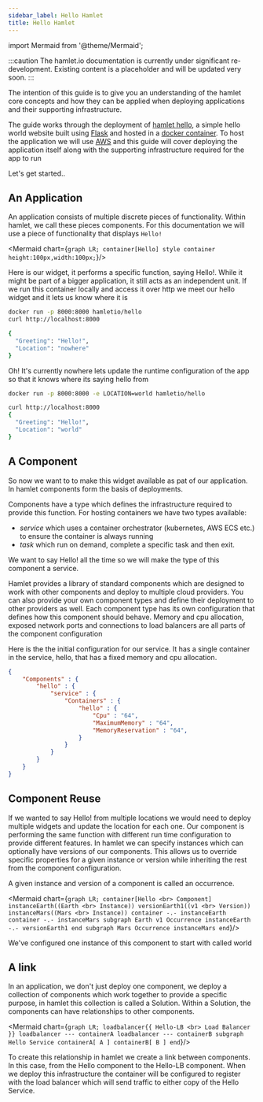 ```yaml
---
sidebar_label: Hello Hamlet
title: Hello Hamlet
---
```

import Mermaid from '@theme/Mermaid';

:::caution
The hamlet.io documentation is currently under significant re-development. Existing content is a placeholder and will be updated very soon.
:::

The intention of this guide is to give you an understanding of the hamlet core concepts and how they can be applied when deploying applications and their supporting infrastructure.

The guide works through the deployment of [hamlet hello](https://github.com/hamlet-io/docs-support/tree/master/hello_world_api), a simple hello world website built using [Flask](https://www.palletsprojects.com/p/flask/) and hosted in a [docker container](https://hub.docker.com/r/hamletio/hello). To host the application we will use [AWS](https://aws.amazon.com/) and this guide will cover deploying the application itself along with the supporting infrastructure required for the app to run

Let's get started..

## An Application

An application consists of multiple discrete pieces of functionality. Within hamlet, we call these pieces components. For this documentation we will use a piece of functionality that displays `Hello!`

<Mermaid chart={`
    graph LR;
    container[Hello]
    style container height:100px,width:100px;
`}/>

Here is our widget, it performs a specific function, saying Hello!. While it might be part of a bigger application, it still acts as an independent unit. If we run this container locally and access it over http we meet our hello widget and it lets us know where it is

```bash
docker run -p 8000:8000 hamletio/hello
curl http://localhost:8000

{
  "Greeting": "Hello!",
  "Location": "nowhere"
}
```

Oh! It's currently nowhere lets update the runtime configuration of the app so that it knows where its saying hello from

```bash
docker run -p 8000:8000 -e LOCATION=world hamletio/hello

curl http://localhost:8000
{
  "Greeting": "Hello!",
  "Location": "world"
}
```

## A Component

So now we want to to make this widget available as pat of our application. In hamlet components form the basis of deployments.

Components have a type which defines the infrastructure required to provide this function. For hosting containers we have two types available:

- *service* which uses a container orchestrator (kubernetes, AWS ECS etc.) to ensure the container is always running
- *task* which run on demand, complete a specific task and then exit.

We want to say Hello! all the time so we will make the type of this component a service.

Hamlet provides a library of standard components which are designed to work with other components and deploy to multiple cloud providers. You can also provide your own component types and define their deployment to other providers as well. Each component type has its own configuration that defines how this component should behave. Memory and cpu allocation, exposed network ports and connections to load balancers are all parts of the component configuration

Here is the the initial configuration for our service. It has a single container in the service, hello, that has a fixed memory and cpu allocation.

```json
{
    "Components" : {
        "hello" : {
            "service" : {
                "Containers" : {
                    "hello" : {
                        "Cpu" : "64",
                        "MaximumMemory" : "64",
                        "MemoryReservation" : "64",
                    }
                }
            }
        }
    }
}
```

## Component Reuse

If we wanted to say Hello! from multiple locations we would need to deploy multiple widgets and update the location for each one. Our component is performing the same function with different run time configuration to provide different features.
In hamlet we can specify instances which can optionally have versions of our components. This allows us to override specific properties for a given instance or version while inheriting the rest from the component configuration.

A given instance and version of a component is called an occurrence.

<Mermaid chart={`
    graph LR;
    container[Hello <br> Component]
    instanceEarth((Earth <br> Instance))
    versionEarth1((v1 <br> Version))
    instanceMars((Mars <br> Instance))
    container -.- instanceEarth
    container -.- instanceMars
    subgraph Earth v1 Occurrence
    instanceEarth -.- versionEarth1
    end
    subgraph Mars Occurrence
    instanceMars
    end
`}/>

We've configured one instance of this component to start with called world

## A link

In an application, we don't just deploy one component, we deploy a collection of components which work together to provide a specific purpose, in hamlet this collection is called a Solution. Within a Solution, the components can have relationships to other components.

<Mermaid chart={`
    graph LR;
    loadbalancer{{ Hello-LB <br> Load Balancer }}
    loadbalancer --- containerA
    loadbalancer --- containerB
    subgraph Hello Service
    containerA[ A ]
    containerB[ B ]
    end
`}/>

To create this relationship in hamlet we create a link between components. In this case, from the Hello component to the Hello-LB component. When we deploy this infrastructure the container will be configured to register with the load balancer which will send traffic to either copy of the Hello Service.
